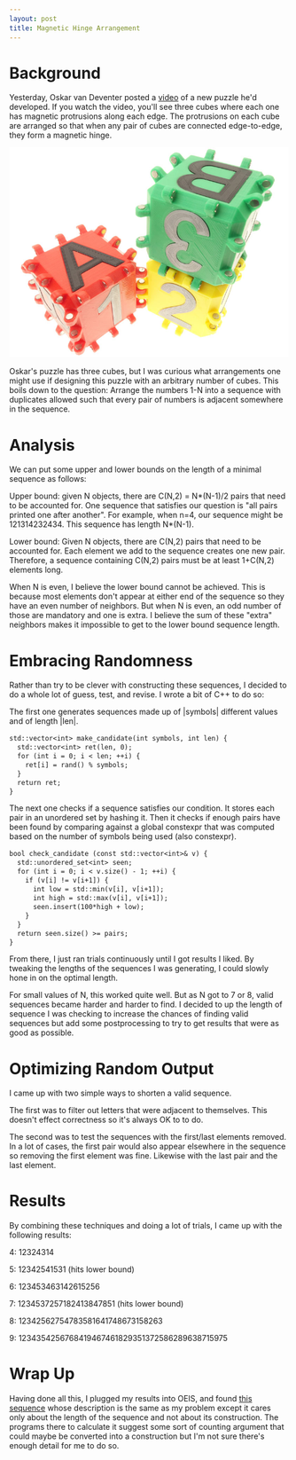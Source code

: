```yaml
---
layout: post
title: Magnetic Hinge Arrangement
---
```


Background
==========

Yesterday, Oskar van Deventer posted a
[video](https://www.youtube.com/watch?v=RRocl7F-cnU) of a new puzzle he'd
developed. If you watch the video, you'll see three cubes where each one has
magnetic protrusions along each edge. The protrusions on each cube are arranged
so that when any pair of cubes are connected edge-to-edge, they form a magnetic
hinge.

<img src="/images/magnet-hinges/123_to_abc.jpg" style="max-height: 400px">

Oskar's puzzle has three cubes, but I was curious what arrangements one might
use if designing this puzzle with an arbitrary number of cubes. This boils down
to the question: Arrange the numbers 1-N into a sequence with duplicates allowed
such that every pair of numbers is adjacent somewhere in the sequence.


Analysis
========

We can put some upper and lower bounds on the length of a minimal sequence as
follows:

Upper bound: given N objects, there are C(N,2) = N\*(N-1)/2 pairs that need to
be accounted for. One sequence that satisfies our question is "all pairs printed
one after another". For example, when n=4, our sequence might be 121314232434.
This sequence has length N\*(N-1).

Lower bound: Given N objects, there are C(N,2) pairs that need to be accounted
for. Each element we add to the sequence creates one new pair. Therefore, a
sequence containing C(N,2) pairs must be at least 1+C(N,2) elements long.

When N is even, I believe the lower bound cannot be achieved. This is because
most elements don't appear at either end of the sequence so they have an even
number of neighbors. But when N is even, an odd number of those are mandatory
and one is extra. I believe the sum of these "extra" neighbors makes it
impossible to get to the lower bound sequence length.

Embracing Randomness
====================

Rather than try to be clever with constructing these sequences, I decided to do
a whole lot of guess, test, and revise. I wrote a bit of C++ to do so:

The first one generates sequences made up of \|symbols\| different values and of
length \|len\|.

    std::vector<int> make_candidate(int symbols, int len) {
      std::vector<int> ret(len, 0);
      for (int i = 0; i < len; ++i) {
        ret[i] = rand() % symbols;
      }
      return ret;
    }

The next one checks if a sequence satisfies our condition. It stores each pair
in an unordered set by hashing it. Then it checks if enough pairs have been
found by comparing against a global constexpr that was computed based on the
number of symbols being used (also constexpr).

    bool check_candidate (const std::vector<int>& v) {
      std::unordered_set<int> seen;
      for (int i = 0; i < v.size() - 1; ++i) {
        if (v[i] != v[i+1]) {
          int low = std::min(v[i], v[i+1]);
          int high = std::max(v[i], v[i+1]);
          seen.insert(100*high + low);
        }
      }
      return seen.size() >= pairs;
    }

From there, I just ran trials continuously until I got results I liked. By
tweaking the lengths of the sequences I was generating, I could slowly hone in
on the optimal length.

For small values of N, this worked quite well. But as N got to 7 or 8, valid
sequences became harder and harder to find. I decided to up the length of
sequence I was checking to increase the chances of finding valid sequences but
add some postprocessing to try to get results that were as good as possible.


Optimizing Random Output
========================

I came up with two simple ways to shorten a valid sequence.

The first was to filter out letters that were adjacent to themselves. This
doesn't effect correctness so it's always OK to to do.

The second was to test the sequences with the first/last elements removed. In a
lot of cases, the first pair would also appear elsewhere in the sequence so
removing the first element was fine. Likewise with the last pair and the last
element.


Results
=======

By combining these techniques and doing a lot of trials, I came up with the
following results:

4: 12324314

5: 12342541531 (hits lower bound)

6: 123453463142615256

7: 1234537257182413847851 (hits lower bound)

8: 12342562754783581641748673158263

9: 1234354256768419467461829351372586289638715975

Wrap Up
=======

Having done all this, I plugged my results into OEIS, and found [this
sequence](https://oeis.org/A053439) whose description is the same as my problem
except it cares only about the length of the sequence and not about its
construction. The programs there to calculate it suggest some sort of counting
argument that could maybe be converted into a construction but I'm not sure
there's enough detail for me to do so.
